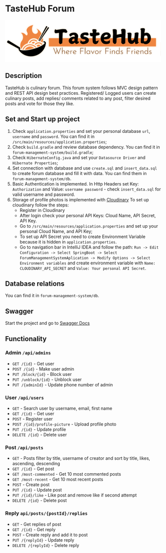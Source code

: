 # TasteHub Forum

![TasteHubLogo](forum-management-system/src/main/resources/static/images/tasteHub-logo-for-display.png)

## Description

TasteHub is culinary forum. This forum system follows MVC design pattern and REST API design best practices.
Registered/ Logged users can create culinary posts, add replies/ comments 
related to any post, filter desired posts and vote for those they like.

## Set and Start up project

1. Check `application.properties` and set your personal database `url`, `username` and `password`. 
You can find it in `/src/main/resources/application.properties`;
2. Check `build.gradle` and review database dependency.
You can find it in `forum-management-system/build.gradle`;
3. Check `HibernateConfig.java` and set your `Datasource Driver` and `Hibernate Properties`;
4. Set connection with database and use `create.sql` and `insert_data.sql` to create forum database and fill it with data.
You can find them in `forum-management-system/db`.
5. Basic Authentication is implemented. In Http Headers set Key: `Authorization` and Value: `username password` - check `insert_data.sql` for valid username and password.
6. Storage of profile photos is implemented with [Cloudinary](https://cloudinary.com/) To set up cloudinary follow the steps:
   - Register in Cloudinary
   - After login check your personal API Keys: Cloud Name, API Secret, API Key.
   - Go to `/src/main/resources/application.properties` and set up your personal Cloud Name, and API Key;
   - To set up API Secret you need to create Environment Variable because it is hidden in `application.properties`.
   - Go to navigation bar in IntelliJ IDEA and follow the path: `Run -> Edit Configuration -> Select SpringBoot -> Select ForumManagementSystemAplication -> Modify Options -> Select Environment variables` and create environment variable with `Name: CLOUDINARY_API_SECRET` and `Value: Your personal API Secret`.

## Database relations
You can find it in `forum-management-system/db`.

## Swagger
Start the project and go to [Swagger Docs](http://localhost:8080/swagger-ui/index.html)

## Functionality

### Admin `/api/admins`

* `GET /{id}`  - Get user
* `POST /{id}`  - Make user admin 
* `PUT /block/{id}`  - Block user
* `PUT /unblock/{id}`  - Unblock user
* `PUT /{adminId}`  - Update phone number of admin

### User  `/api/users`

* `GET`  - Search user by username, email, first name 
* `GET /{id}`  - Get user
* `POST`  - Register user
* `POST /{id}/profile-picture`  - Upload profile photo
* `PUT /{id}`  - Update profile
* `DELETE /{id}`  - Delete user

### Post `/api/posts`

* `GET`  - Posts filter by title, username of creator and sort by title, likes, ascending, descending
* `GET /{id}`  - Get post
* `GET /most-commented`  - Get 10 most commented posts
* `GET /most-recent`  - Get 10 most recent posts
* `POST`  - Create post
* `PUT /{id}`  - Update post
* `PUT /{id}/like`  - Like post and remove like if second attempt
* `DELETE /{id}`  - Delete post

### Reply `api/posts/{postId}/replies`

* `GET`  - Get replies of post
* `GET /{id}`  - Get reply
* `POST`  - Create reply and add it to post
* `PUT /{replyId}`  - Update reply
* `DELETE /{replyId}`  - Delete reply

